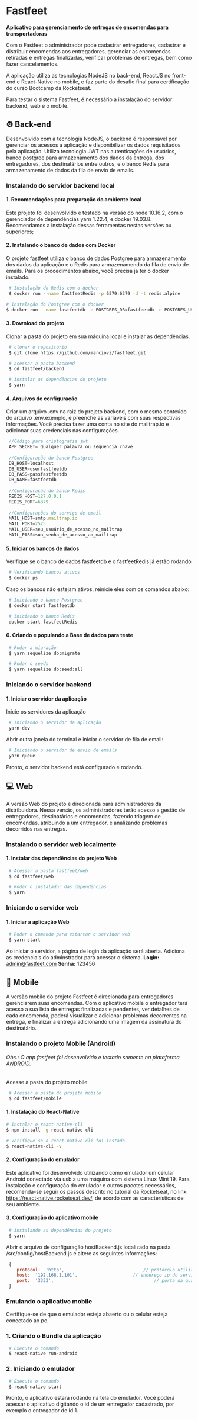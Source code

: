# Fastfeet

**Aplicativo para gerenciamento de entregas de encomendas para transportadoras**

Com o Fastfeet o administrador pode cadastrar entregadores, cadastrar e distribuir encomendas aos entregadores, gerenciar as encomendas retiradas e entregas finalizadas, verificar problemas de entregas, bem como fazer cancelamentos.

A aplicação utiliza as tecnologias NodeJS no back-end, ReactJS no front-end e React-Native no mobile, e faz parte do desafio final para certificação do curso Bootcamp da Rocketseat.

Para testar o sistema Fastfeet, é necessário a instalação do servidor backend, web e o mobile.


## :gear: Back-end

Desenvolvido com a tecnologia NodeJS, o backend é responsável por gerenciar os acessos a aplicação e disponibilizar os dados requisitados pela aplicação. Utiliza tecnologia JWT nas autenticações de usuários, banco postgree para armazenamento dos dados da entrega, dos entregadores, dos destinatários entre outros, e o banco Redis para armazenamento de dados da fila de envio de emails.


### Instalando do servidor backend local
#### 1. Recomendações para preparação do ambiente local

Este projeto foi desenvolvido e testado na versão do node 10.16.2, com o gerenciador de dependências yarn 1.22.4, e docker 19.03.8. Recomendamos a instalação dessas ferramentas nestas versões ou superiores;

#### 2. Instalando o banco de dados com Docker

O projeto fastfeet utiliza o banco de dados Postgree para armazenamento dos dados da aplicação e o Redis para armazenamendo da fila de envio de emails.
Para os procedimentos abaixo, vocễ precisa ja ter o docker instalado.
```bash
 # Instalação do Redis com o docker
 $ docker run --name fastfeetRedis -p 6379:6379 -d -t redis:alpine
 ```
 ```bash
 # Instalação do Postgree com o docker
 $ docker run --name fastfeetdb -e POSTGRES_DB=fastfeetdb -e POSTGRES_USER=userfastfeetdb -e POSTGRES_PASSWORD=passfastfeetdb  -p 5432:5432 -d postgres:11 
```

#### 3. Download do projeto

Clonar a pasta do projeto em sua máquina local e instalar as dependências.
```bash
 # clonar o repositório
 $ git clone https://github.com/marciovz/fastfeet.git

 # acessar a pasta backend
 $ cd fastfeet/backend

 # instalar as dependências do projeto
 $ yarn
```

#### 4. Arquivos de configuração

Criar um arquivo .env na raiz do projeto backend, com o mesmo conteúdo do arquivo .env.exemplo, e
preenche as variáveis com suas respectivas informações.
Você precisa fazer uma conta no site do mailtrap.io e adicionar suas credenciais nas configurações.
   
```javascript
 //Código para criptografia jwt
 APP_SECRET= Qualquer palavra ou sequencia chave
  
 //Configuração do banco Postgree
 DB_HOST=localhost
 DB_USER=userfastfeetdb
 DB_PASS=passfastfeetdb
 DB_NAME=fastfeetdb
 
 //Configuração do banco Redis
 REDIS_HOST=127.0.0.1
 REDIS_PORT=6379
   
 //Configurações do serviço de email
 MAIL_HOST=smtp.mailtrap.io
 MAIL_PORT=2525
 MAIL_USER=seu_usuário_de_acesso_no_mailtrap
 MAIL_PASS=sua_senha_de_acesso_ao_mailtrap
```

#### 5. Iniciar os bancos de dados
Verifique se o banco de dados fastfeetdb e o fastfeetRedis já estão rodando
```bash
 # Verificando bancos ativos
 $ docker ps
```
Caso os bancos não estejam ativos, reinicie eles com os comandos abaixo:
```bash
 # Iniciando o banco Postgree
 $ docker start fastfeetdb
```
```bash
 # Iniciando o banco Redis
 docker start fastfeetRedis
 ```

#### 6. Criando e populando a Base de dados para teste
```bash
 # Rodar a migração
 $ yarn sequelize db:migrate

 # Rodar o seeds
 $ yarn sequelize db:seed:all
```


### Iniciando o servidor backend
#### 1. Iniciar o servidor da aplicação
Inicie os servidores da aplicação
```bash
 # Iniciando o servidor da aplicação
 yarn dev
```
Abrir outra janela do terminal e iniciar o servidor de fila de email:
```bash
 # Iniciando o servidor de envio de emails
 yarn queue
```
Pronto, o servidor backend está configurado e rodando.


## :computer: Web

A versão Web do projeto é direcionada para administradores da distribuidora.
Nessa versão, os administradores terão acesso a gestão de entregadores, destinatários e encomendas,
fazendo triagem de encomendas, atribuindo a um entregador, e analizando problemas decorridos nas entregas.

### Instalando o servidor web localmente
#### 1. Instalar das dependências do projeto Web
```bash
 # Acessar a pasta fastfeet/web
 $ cd fastfeet/web
```
```bash
 # Rodar o instalador das dependências
 $ yarn
```

### Iniciando o servidor web
#### 1. Iniciar a aplicação Web
```bash
 # Rodar o comando para estartar o servidor web
 $ yarn start
```
Ao iniciar o servidor, a página de login da aplicação será aberta.
Adiciona as credenciais do adminstrador para acessar o sistema.
**Login:** admin@fastfeet.com
**Senha:** 123456

  

## :iphone: Mobile

A versão mobile do projeto Fastfeet é direcionada para entregadores gerenciarem suas encomendas.
Com o aplicativo mobile o entregador terá acesso a sua lista de entregas finalizadas e pendentes, ver detalhes de cada encomenda, poderá visualizar e adicionar problemas decorrentes na entrega, e finalizar a entrega adicionando uma imagem da assinatura do destinatário.


### Instalando o projeto Mobile (Android)
  ###### Obs.: O app fastfeet foi desenvolvido e testado somente na plataforma ANDROID.

Acesse a pasta do projeto mobile
```bash
 # Acessar a pasta do projeto mobile 
 $ cd fastfeet/mobile
```

#### 1. Instalação do React-Native
```bash
# Instalar o react-native-cli
$ npm install -g react-native-cli

# Verifique se o react-native-cli foi instado
$ react-native-cli -v
```

#### 2. Configuração do emulador
Este aplicativo foi desenvolvido utilizando como emulador um celular Android conectado via usb a uma máquina com sistema Linux Mint 19.
Para instalação e configuração do emulador e outros pacotes necessários, recomenda-se seguir os passos descrito no tutorial da Rocketseat, no link https://react-native.rocketseat.dev/, de acordo com as características de seu ambiente.


#### 3. Configuração do aplicativo mobile
```bash
 # instalando as dependências do projeto
 $ yarn
```
 
 Abrir o arquivo de configuração hostBackend.js localizado na pasta /src/config/hostBackend.js e altere as seguintes informações:
```javascript
 {
	protocol:  'http',								// protocolo utilizado
	host:  '192.168.1.101',						// endereço ip do servidor backend (colocar o ip)
	port:  '3333',										// porta na qual está rodando o servidor backend
 }
```

### Emulando o aplicativo mobile

Certifique-se de que o emulador esteja abaerto ou o celular esteja conectado ao pc.

### 1. Criando o Bundle da aplicação
```bash
 # Execute o comando
 $ react-native run-android
```
### 2. Iniciando o emulador
```bash
 # Execute o comando
 $ react-native start 
```
Pronto, o aplicativo estará rodando na tela do emulador.
Você poderá acessar o aplicativo digitando o id de um entregador cadastrado, por exemplo o entregador de id 1.
